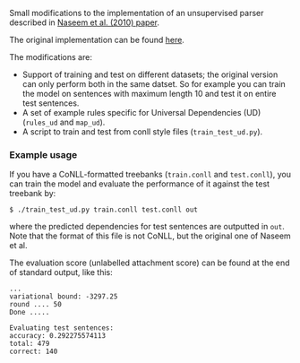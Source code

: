 Small modifications to the implementation of an unsupervised parser described in [Naseem et al. (2010) paper](http://www.anthology.aclweb.org/D/D10/D10-1120.pdf).

The original implementation can be found [here](http://groups.csail.mit.edu/rbg/code/dependency/).

The modifications are:
- Support of training and test on different datasets; the original version can only perform both in the same datset. So for example you can train the model on sentences with maximum length 10 and test it on entire test sentences.
- A set of example rules specific for Universal Dependencies (UD) (`rules_ud` and `map_ud`).
- A script to train and test from conll style files (`train_test_ud.py`).

### Example usage

If you have a CoNLL-formatted treebanks (`train.conll` and `test.conll`), you can train the model and evaluate the performance of it against the test treebank by:

``` shell
$ ./train_test_ud.py train.conll test.conll out
```

where the predicted dependencies for test sentences are outputted in `out`. Note that the format of this file is not CoNLL, but the original one of Naseem et al.

The evaluation score (unlabelled attachment score) can be found at the end of standard output, like this:

``` shell
...
variational bound: -3297.25
round .... 50
Done .....

Evaluating test sentences:
accuracy: 0.292275574113
total: 479
correct: 140
```

